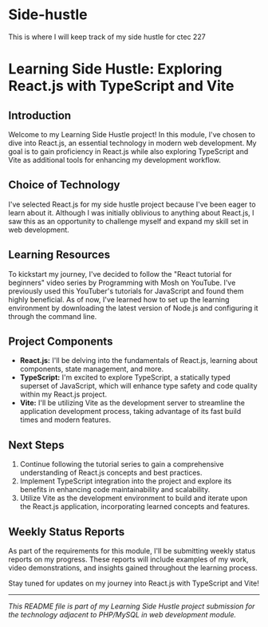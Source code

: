 # Side-hustle
This is where I will keep track of my side hustle for ctec 227

# Learning Side Hustle: Exploring React.js with TypeScript and Vite

## Introduction
Welcome to my Learning Side Hustle project! In this module, I've chosen to dive into React.js, an essential technology in modern web development. My goal is to gain proficiency in React.js while also exploring TypeScript and Vite as additional tools for enhancing my development workflow.

## Choice of Technology
I've selected React.js for my side hustle project because I've been eager to learn about it. Although I was initially oblivious to anything about React.js, I saw this as an opportunity to challenge myself and expand my skill set in web development.

## Learning Resources
To kickstart my journey, I've decided to follow the "React tutorial for beginners" video series by Programming with Mosh on YouTube. I've previously used this YouTuber's tutorials for JavaScript and found them highly beneficial. As of now, I've learned how to set up the learning environment by downloading the latest version of Node.js and configuring it through the command line.

## Project Components
- **React.js:** I'll be delving into the fundamentals of React.js, learning about components, state management, and more.
- **TypeScript:** I'm excited to explore TypeScript, a statically typed superset of JavaScript, which will enhance type safety and code quality within my React.js project.
- **Vite:** I'll be utilizing Vite as the development server to streamline the application development process, taking advantage of its fast build times and modern features.

## Next Steps
1. Continue following the tutorial series to gain a comprehensive understanding of React.js concepts and best practices.
2. Implement TypeScript integration into the project and explore its benefits in enhancing code maintainability and scalability.
3. Utilize Vite as the development environment to build and iterate upon the React.js application, incorporating learned concepts and features.

## Weekly Status Reports
As part of the requirements for this module, I'll be submitting weekly status reports on my progress. These reports will include examples of my work, video demonstrations, and insights gained throughout the learning process.

Stay tuned for updates on my journey into React.js with TypeScript and Vite!

---

*This README file is part of my Learning Side Hustle project submission for the technology adjacent to PHP/MySQL in web development module.*
